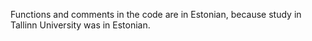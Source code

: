 Functions and comments in the code are in Estonian, because study in Tallinn University was in Estonian.
